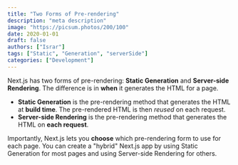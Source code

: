 ```yaml
---
title: "Two Forms of Pre-rendering"
description: "meta description"
image: "https://picsum.photos/200/100"
date: 2020-01-01
draft: false
authors: ["Israr"]
tags: ["Static", "Generation", "serverSide"]
categories: ["Development"]
---
```


Next.js has two forms of pre-rendering: **Static Generation** and **Server-side Rendering**. The difference is in **when** it generates the HTML for a page.

- **Static Generation** is the pre-rendering method that generates the HTML at **build time**. The pre-rendered HTML is then _reused_ on each request.
- **Server-side Rendering** is the pre-rendering method that generates the HTML on **each request**.

Importantly, Next.js lets you **choose** which pre-rendering form to use for each page. You can create a "hybrid" Next.js app by using Static Generation for most pages and using Server-side Rendering for others.
